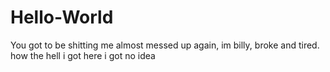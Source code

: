# Hello-World
You got to be shitting me
almost messed up again, im billy, broke and tired. how the hell i got here i got no idea
